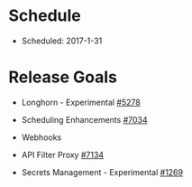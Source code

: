 # Schedule

* Scheduled: 2017-1-31

# Release Goals

* Longhorn - Experimental [#5278](https://github.com/rancher/rancher/issues/5278)
 
* Scheduling Enhancements [#7034](https://github.com/rancher/rancher/issues/7034)

* Webhooks

* API Filter Proxy [#7134](https://github.com/rancher/rancher/issues/7134)

* Secrets Management - Experimental [#1269](https://github.com/rancher/rancher/1269)